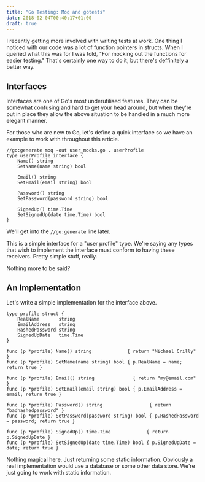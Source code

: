 ```yaml
---
title: "Go Testing: Moq and gotests"
date: 2018-02-04T00:40:17+01:00
draft: true
---
```


I recently getting more involved with writing tests at work. One thing I noticed with our code was a lot of function pointers in structs. When I queried what this was for I was told, "For mocking out the functions for easier testing." That's certainly one way to do it, but there's deffinitely a better way.

## Interfaces
Interfaces are one of Go's most underutilised features. They can be somewhat confusing and hard to get your head around, but when they're put in place they allow the above situation to be handled in a much more elegant manner. 

For those who are new to Go, let's define a quick interface so we have an example to work with throughout this article.

```
//go:generate moq -out user_mocks.go . userProfile
type userProfile interface {
	Name() string
	SetName(name string) bool

	Email() string
	SetEmail(email string) bool

	Password() string
	SetPassword(password string) bool

	SignedUp() time.Time
	SetSignedUp(date time.Time) bool
}
```

We'll get into the `//go:generate` line later.

This is a simple interface for a "user profile" type. We're saying any types that wish to implement the interface must conform to having these receivers. Pretty simple stuff, really. 

Nothing more to be said?

## An Implementation
Let's write a simple implementation for the interface above.

```
type profile struct {
	RealName       string
	EmailAddress   string
	HashedPassword string
	SignedUpDate   time.Time
}

func (p *profile) Name() string             { return "Michael Crilly" }
func (p *profile) SetName(name string) bool { p.RealName = name; return true }

func (p *profile) Email() string              { return "my@email.com" }
func (p *profile) SetEmail(email string) bool { p.EmailAddress = email; return true }

func (p *profile) Password() string                 { return "badhashedpassword" }
func (p *profile) SetPassword(password string) bool { p.HashedPassword = password; return true }

func (p *profile) SignedUp() time.Time             { return p.SignedUpDate }
func (p *profile) SetSignedUp(date time.Time) bool { p.SignedUpDate = date; return true }
```

Nothing magical here. Just returning some static information. Obviously a real implementation would use a database or some other data store. We're just going to work with static information.


